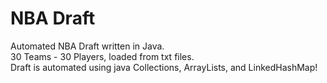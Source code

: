 # NBA Draft
Automated NBA Draft written in Java.\
30 Teams - 30 Players, loaded from txt files.\
Draft is automated using java Collections, ArrayLists, and LinkedHashMap!
